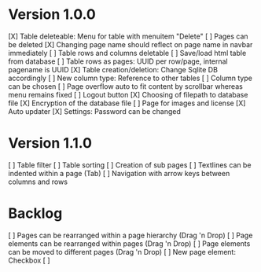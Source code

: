 Version 1.0.0
=====================================================================
[X] Table deleteable: Menu for table with menuitem "Delete"
[ ] Pages can be deleted
[X] Changing page name should reflect on page name in navbar immediately
[ ] Table rows and columns deletable
[ ] Save/load html table from database
[ ] Table rows as pages: UUID per row/page, internal pagename is UUID
[X] Table creation/deletion: Change Sqlite DB accordingly
[ ] New column type: Reference to other tables
[ ] Column type can be chosen
[ ] Page overflow auto to fit content by scrollbar whereas menu remains fixed
[ ] Logout button
[X] Choosing of filepath to database file
[X] Encryption of the database file
[ ] Page for images and license
[X] Auto updater
[X] Settings: Password can be changed


Version 1.1.0
=====================================================================
[ ] Table filter
[ ] Table sorting
[ ] Creation of sub pages
[ ] Textlines can be indented within a page (Tab)
[ ] Navigation with arrow keys between columns and rows

Backlog
=====================================================================
[ ] Pages can be rearranged within a page hierarchy (Drag 'n Drop)
[ ] Page elements can be rearranged within pages (Drag 'n Drop)
[ ] Page elements can be moved to different pages (Drag 'n Drop)
[ ] New page element: Checkbox
[ ] 